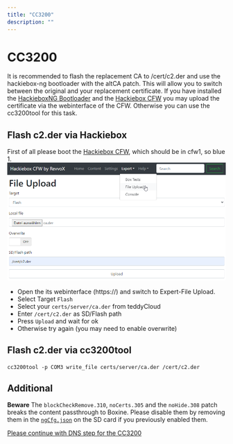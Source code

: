 ```yaml
---
title: "CC3200"
description: ""
---
```


# CC3200
It is recommended to flash the replacement CA to /cert/c2.der and use the hackiebox-ng bootloader with the altCA patch. This will allow you to switch between the original and your replacement certificate. If you have installed the [HackieboxNG Bootloader](/docs/custom-firmware/cc3200/hackieboxng-bl/) and the [Hackiebox CFW](/docs/custom-firmware/cc3200/hackiebox-cfw) you may upload the certificate via the webinterface of the CFW. Otherwise you can use the cc3200tool for this task.

## Flash c2.der via Hackiebox
First of all please boot the [Hackiebox CFW](/docs/custom-firmware/cc3200/hackiebox-cfw), which should be in cfw1, so blue 1.
![Hackiebox CFW File Upload C2.der](/img/HackieboxCfwFileUploadC2.png)
* Open the its webinterface (https://<box-ip>) and switch to Expert-File Upload.
* Select Target `Flash`
* Select your `certs/server/ca.der` from teddyCloud
* Enter `/cert/c2.der` as SD/Flash path
* Press `Upload` and wait for ok
* Otherwise try again (you may need to enable overwrite)

## Flash c2.der via cc3200tool
```
cc3200tool -p COM3 write_file certs/server/ca.der /cert/c2.der
```

## Additional
**Beware** The ```blockCheckRemove.310```, ```noCerts.305``` and the ```noHide.308``` patch breaks the content passthrough to Boxine. Please disable them by removing them in the [```ngCfg.json```](/docs/custom-firmware/cc3200/hackieboxng-bl/bootloader/#configuration) on the SD card if you previously enabled them. 

[Please continue with DNS step for the CC3200](../../dns/cc3200)
